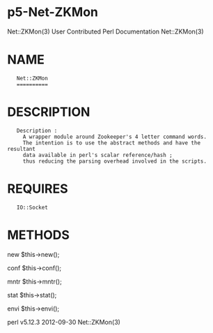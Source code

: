 p5-Net-ZKMon
============

Net::ZKMon(3)         User Contributed Perl Documentation        Net::ZKMon(3)


NAME
============
       Net::ZKMon
       ==========
DESCRIPTION
============
       Description :
         A wrapper module around Zookeeper's 4 letter command words.
         The intention is to use the abstract methods and have the resultant
         data available in perl's scalar reference/hash ;
         thus reducing the parsing overhead involved in the scripts.

REQUIRES
========
       IO::Socket

METHODS
=======
   new
        $this->new();

   conf
        $this->conf();

   mntr
        $this->mntr();

   stat
        $this->stat();

   envi
        $this->envi();



perl v5.12.3                      2012-09-30                     Net::ZKMon(3)